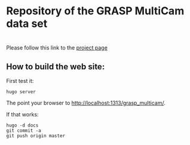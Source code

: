 # Repository of the GRASP MultiCam data set
#
Please follow this link to the [project page](http://daniilidis-group.github.io/grasp_multicam)

## How to build the web site:

First test it:

    hugo server

The point your browser to [http://localhost:1313/grasp_multicam/](http://localhost:1313/grasp_multicam/).

If that works:

    hugo -d docs
    git commit -a
    git push origin master
